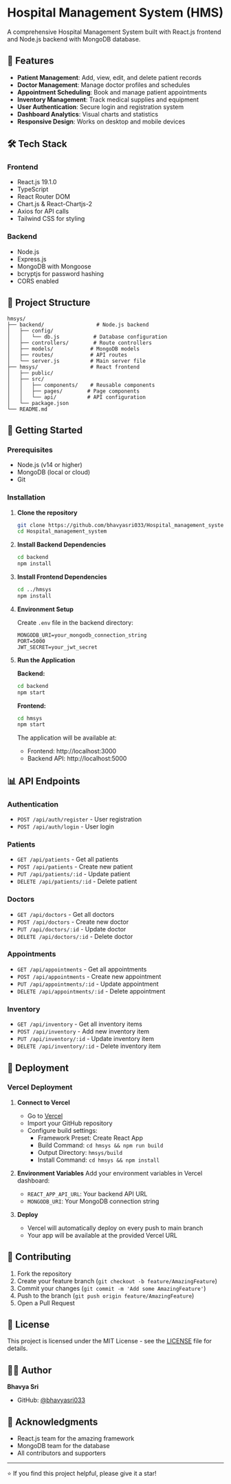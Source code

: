 # Hospital Management System (HMS)

A comprehensive Hospital Management System built with React.js frontend and Node.js backend with MongoDB database.

## 🏥 Features

- **Patient Management**: Add, view, edit, and delete patient records
- **Doctor Management**: Manage doctor profiles and schedules
- **Appointment Scheduling**: Book and manage patient appointments
- **Inventory Management**: Track medical supplies and equipment
- **User Authentication**: Secure login and registration system
- **Dashboard Analytics**: Visual charts and statistics
- **Responsive Design**: Works on desktop and mobile devices

## 🛠️ Tech Stack

### Frontend
- React.js 19.1.0
- TypeScript
- React Router DOM
- Chart.js & React-Chartjs-2
- Axios for API calls
- Tailwind CSS for styling

### Backend
- Node.js
- Express.js
- MongoDB with Mongoose
- bcryptjs for password hashing
- CORS enabled

## 📁 Project Structure

```
hmsys/
├── backend/                 # Node.js backend
│   ├── config/
│   │   └── db.js           # Database configuration
│   ├── controllers/        # Route controllers
│   ├── models/            # MongoDB models
│   ├── routes/            # API routes
│   └── server.js          # Main server file
├── hmsys/                 # React frontend
│   ├── public/
│   ├── src/
│   │   ├── components/    # Reusable components
│   │   ├── pages/        # Page components
│   │   └── api/          # API configuration
│   └── package.json
└── README.md
```

## 🚀 Getting Started

### Prerequisites
- Node.js (v14 or higher)
- MongoDB (local or cloud)
- Git

### Installation

1. **Clone the repository**
   ```bash
   git clone https://github.com/bhavyasri033/Hospital_management_system.git
   cd Hospital_management_system
   ```

2. **Install Backend Dependencies**
   ```bash
   cd backend
   npm install
   ```

3. **Install Frontend Dependencies**
   ```bash
   cd ../hmsys
   npm install
   ```

4. **Environment Setup**
   
   Create `.env` file in the backend directory:
   ```env
   MONGODB_URI=your_mongodb_connection_string
   PORT=5000
   JWT_SECRET=your_jwt_secret
   ```

5. **Run the Application**

   **Backend:**
   ```bash
   cd backend
   npm start
   ```

   **Frontend:**
   ```bash
   cd hmsys
   npm start
   ```

   The application will be available at:
   - Frontend: http://localhost:3000
   - Backend API: http://localhost:5000

## 📊 API Endpoints

### Authentication
- `POST /api/auth/register` - User registration
- `POST /api/auth/login` - User login

### Patients
- `GET /api/patients` - Get all patients
- `POST /api/patients` - Create new patient
- `PUT /api/patients/:id` - Update patient
- `DELETE /api/patients/:id` - Delete patient

### Doctors
- `GET /api/doctors` - Get all doctors
- `POST /api/doctors` - Create new doctor
- `PUT /api/doctors/:id` - Update doctor
- `DELETE /api/doctors/:id` - Delete doctor

### Appointments
- `GET /api/appointments` - Get all appointments
- `POST /api/appointments` - Create new appointment
- `PUT /api/appointments/:id` - Update appointment
- `DELETE /api/appointments/:id` - Delete appointment

### Inventory
- `GET /api/inventory` - Get all inventory items
- `POST /api/inventory` - Add new inventory item
- `PUT /api/inventory/:id` - Update inventory item
- `DELETE /api/inventory/:id` - Delete inventory item

## 🚀 Deployment

### Vercel Deployment

1. **Connect to Vercel**
   - Go to [Vercel](https://vercel.com)
   - Import your GitHub repository
   - Configure build settings:
     - Framework Preset: Create React App
     - Build Command: `cd hmsys && npm run build`
     - Output Directory: `hmsys/build`
     - Install Command: `cd hmsys && npm install`

2. **Environment Variables**
   Add your environment variables in Vercel dashboard:
   - `REACT_APP_API_URL`: Your backend API URL
   - `MONGODB_URI`: Your MongoDB connection string

3. **Deploy**
   - Vercel will automatically deploy on every push to main branch
   - Your app will be available at the provided Vercel URL

## 🤝 Contributing

1. Fork the repository
2. Create your feature branch (`git checkout -b feature/AmazingFeature`)
3. Commit your changes (`git commit -m 'Add some AmazingFeature'`)
4. Push to the branch (`git push origin feature/AmazingFeature`)
5. Open a Pull Request

## 📝 License

This project is licensed under the MIT License - see the [LICENSE](LICENSE) file for details.

## 👨‍💻 Author

**Bhavya Sri**
- GitHub: [@bhavyasri033](https://github.com/bhavyasri033)

## 🙏 Acknowledgments

- React.js team for the amazing framework
- MongoDB team for the database
- All contributors and supporters

---

⭐ If you find this project helpful, please give it a star! 